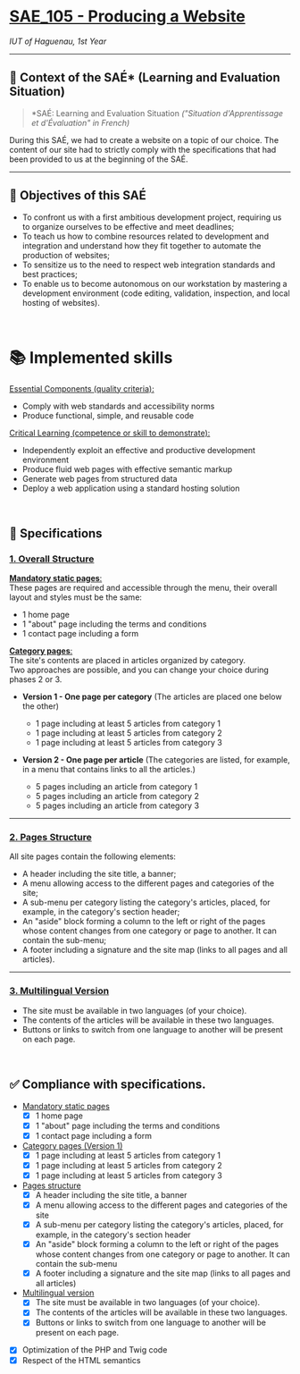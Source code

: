 # <ins>SAE_105 - Producing a Website</ins>
*IUT of Haguenau, 1st Year*


<hr>

## 👷 Context of the SAÉ* (Learning and Evaluation Situation)

> *SAÉ: Learning and Evaluation Situation _("Situation d'Apprentissage et d'Évaluation" in French)_

During this SAÉ, we had to create a website on a topic of our choice. The content of our site had to strictly comply with the specifications that had been provided to us at the beginning of the SAÉ.
<hr>

## 🎯 Objectives of this SAÉ
- To confront us with a first ambitious development project, requiring us to organize ourselves to be effective and meet deadlines;
- To teach us how to combine resources related to development and integration and understand how they fit together to automate the production of websites;
- To sensitize us to the need to respect web integration standards and best practices;
- To enable us to become autonomous on our workstation by mastering a development environment (code editing, validation, inspection, and local hosting of websites).
<br>

# 📚 Implemented skills
<ins>Essential Components (quality criteria):</ins>
- Comply with web standards and accessibility norms
- Produce functional, simple, and reusable code

<ins>Critical Learning (competence or skill to demonstrate):</ins>
- Independently exploit an effective and productive development environment
- Produce fluid web pages with effective semantic markup
- Generate web pages from structured data
- Deploy a web application using a standard hosting solution
<br>

## 📝 Specifications
### <ins>1. Overall Structure</ins>

<ins>**Mandatory static pages**:</ins><br>
These pages are required and accessible through the menu, their overall layout and styles must be the same:
- 1 home page
- 1 "about" page including the terms and conditions
- 1 contact page including a form

<ins>**Category pages**:</ins><br>
The site's contents are placed in articles organized by category.<br>
Two approaches are possible, and you can change your choice during phases 2 or 3.

- **Version 1 - One page per category** (The articles are placed one below the other)
  - 1 page including at least 5 articles from category 1
  - 1 page including at least 5 articles from category 2
  - 1 page including at least 5 articles from category 3

- **Version 2 - One page per article** (The categories are listed, for example, in a menu that contains links to all the articles.)
  - 5 pages including an article from category 1
  - 5 pages including an article from category 2
  - 5 pages including an article from category 3
 
<hr>

### <ins>2. Pages Structure</ins>
All site pages contain the following elements:

- A header including the site title, a banner;
- A menu allowing access to the different pages and categories of the site;
- A sub-menu per category listing the category's articles, placed, for example, in the category's section header;
- An "aside" block forming a column to the left or right of the pages whose content changes from one category or page to another. It can contain the sub-menu;
- A footer including a signature and the site map (links to all pages and all articles).

<hr>

### <ins>3. Multilingual Version</ins>
- The site must be available in two languages (of your choice).
- The contents of the articles will be available in these two languages.
- Buttons or links to switch from one language to another will be present on each page.

<br>

## ✅ Compliance with specifications.
- <ins>Mandatory static pages</ins>
  - [x] 1 home page
  - [x] 1 "about" page including the terms and conditions
  - [x] 1 contact page including a form
  
- <ins>Category pages (Version 1)</ins>
  - [x] 1 page including at least 5 articles from category 1
  - [x] 1 page including at least 5 articles from category 2
  - [x] 1 page including at least 5 articles from category 3
  
- <ins>Pages structure</ins>
  - [x] A header including the site title, a banner
  - [x] A menu allowing access to the different pages and categories of the site
  - [x] A sub-menu per category listing the category's articles, placed, for example, in the category's section header
  - [x] An "aside" block forming a column to the left or right of the pages whose content changes from one category or page to another. It can contain the sub-menu
  - [x] A footer including a signature and the site map (links to all pages and all articles)
  
- <ins>Multilingual version</ins>
  - [x] The site must be available in two languages (of your choice).
  - [x] The contents of the articles will be available in these two languages.
  - [x] Buttons or links to switch from one language to another will be present on each page.
  
- [x] Optimization of the PHP and Twig code
- [x] Respect of the HTML semantics
